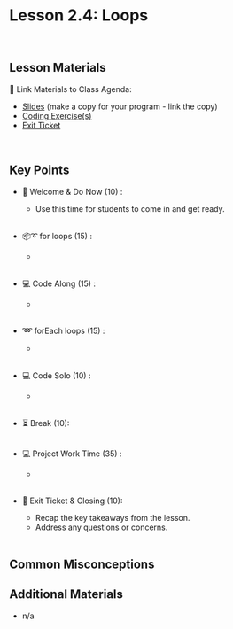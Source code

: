 # Lesson 2.4: Loops

<br>

## Lesson Materials

📖 Link Materials to Class Agenda:
- [Slides](https://docs.google.com/presentation/d/1uPCiNlMRwZPDS3c-LUsIDIzxaTn23nDCplbzS6fx4KY/edit?usp=sharing) (make a copy for your program - link the copy)
- [Coding Exercise(s)]()
- [Exit Ticket]()

<br>

## Key Points

- 👋 Welcome & Do Now (10) :
  - Use this time for students to come in and get ready.<br><br>
  
- 📦➰ for loops (15) :
  - <br><br>

- 💻 Code Along (15) :
  - <br><br>

- ➿ forEach loops (15) :
  - <br><br>

- 💻 Code Solo (10) :
  - <br><br>

- ⏳ Break (10):<br><br>

- 💻 Project Work Time (35) :
  - <br><br>

- 👋 Exit Ticket & Closing (10):
  - Recap the key takeaways from the lesson.
  - Address any questions or concerns.<br><br>
  

## Common Misconceptions


## Additional Materials
- n/a
